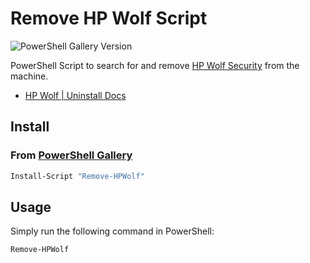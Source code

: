 # Remove HP Wolf Script

![PowerShell Gallery Version](https://img.shields.io/powershellgallery/v/Remove-HPWolf?label)

PowerShell Script to search for and remove [HP Wolf Security](https://www.hpwolf.com/) from the machine.

- [HP Wolf | Uninstall Docs](https://enterprisesecurity.hp.com/cloud-login/s/article/How-to-uninstall-HP-Wolf-Pro-Security)

## Install

### From [PowerShell Gallery](https://www.powershellgallery.com/packages/Remove-HPWolf)

```powershell
Install-Script "Remove-HPWolf"
```

## Usage

Simply run the following command in PowerShell:

```powershell
Remove-HPWolf
```
